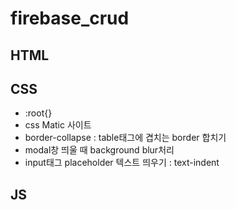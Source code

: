 # firebase_crud

## HTML

## CSS

- :root{}
- css Matic 사이트
- border-collapse : table태그에 겹치는 border 합치기
- modal창 띄울 때 background blur처리
- input태그 placeholder 텍스트 띄우기 : text-indent

## JS
